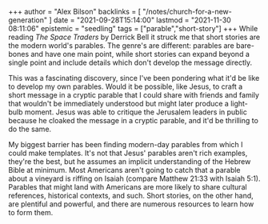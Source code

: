 +++
author = "Alex Bilson"
backlinks = [
  "/notes/church-for-a-new-generation"
]
date = "2021-09-28T15:14:00"
lastmod = "2021-11-30 08:11:06"
epistemic = "seedling"
tags = ["parable","short-story"]
+++
While reading _The Space Traders_ by Derrick Bell it struck me that short stories are the modern world's parables. The genre's are different: parables are bare-bones and have one main point, while short stories can expand beyond a single point and include details which don't develop the message directly.

This was a fascinating discovery, since I've been pondering what it'd be like to develop my own parables. Would it be possible, like Jesus, to craft a short message in a cryptic parable that I could share with friends and family that wouldn't be immediately understood but might later produce a light-bulb moment. Jesus was able to critique the Jerusalem leaders in public because he cloaked the message in a cryptic parable, and it'd be thrilling to do the same.

My biggest barrier has been finding modern-day parables from which I could make templates. It's not that Jesus' parables aren't rich examples, they're the best, but he assumes an implicit understanding of the Hebrew Bible at minimum. Most Americans aren't going to catch that a parable about a vineyard is riffing on Isaiah (compare Matthew 21:33 with Isaiah 5:1). Parables that might land with Americans are more likely to share cultural references, historical contexts, and such. Short stories, on the other hand, are plentiful and powerful, and there are numerous resources to learn how to form them.
